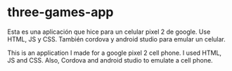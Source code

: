 # three-games-app

Esta es una aplicación que hice para un celular pixel 2 de google.
Use HTML, JS y CSS. También cordova y android studio para emular un celular.

This is an application I made for a google pixel 2 cell phone.
I used HTML, JS and CSS. Also, Cordova and android studio to emulate a cell phone.
